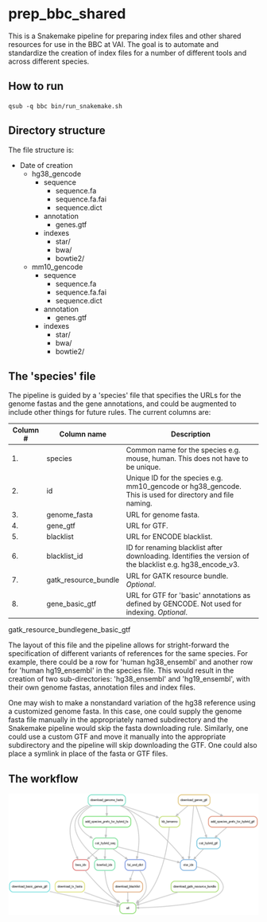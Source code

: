 # prep_bbc_shared

This is a Snakemake pipeline for preparing index files and other shared resources for use in the BBC at VAI. The goal is to automate and standardize the creation of index files for a number of different tools and across different species.

## How to run
`qsub -q bbc bin/run_snakemake.sh`

## Directory structure
The file structure is:

* Date of creation
    * hg38_gencode
        * sequence
            * sequence.fa
            * sequence.fa.fai
            * sequence.dict
        * annotation
            * genes.gtf
        * indexes
            * star/
            * bwa/
            * bowtie2/
    * mm10_gencode
        * sequence
            * sequence.fa
            * sequence.fa.fai
            * sequence.dict
        * annotation
            * genes.gtf
        * indexes
            * star/
            * bwa/
            * bowtie2/

## The 'species' file

The pipeline is guided by a 'species' file that specifies the URLs for the genome fastas and the gene annotations, and could be augmented to include other things for future rules. The current columns are:

| Column #     | Column name              | Description                                                                                                   |
|----------    |--------------            |-----------------------------------------------------------------------------------------------------------    |
| 1.           | species                  | Common name for the species e.g. mouse, human. This does not have to be unique.                               |
| 2.           | id                       | Unique ID for the species e.g. mm10_gencode or hg38_gencode. This is used for directory and file naming.      |
| 3.           | genome_fasta             | URL for genome fasta.                                                                                         |
| 4.           | gene_gtf                 | URL for GTF.                                                                                                  |
| 5.           | blacklist                | URL for ENCODE blacklist.                                                                                     |
| 6.           | blacklist_id             | ID for renaming blacklist after downloading. Identifies the version of the blacklist e.g. hg38_encode_v3.     |
| 7.           | gatk_resource_bundle     | URL for GATK resource bundle. _Optional_.                                                                     |
| 8.           | gene_basic_gtf           | URL for GTF for 'basic' annotations as defined by GENCODE. Not used for indexing.  _Optional_.                |


gatk_resource_bundlegene_basic_gtf

The layout of this file and the pipeline allows for stright-forward the specification of different variants of references for the same species. For example, there could be a row for 'human hg38_ensembl' and another row for 'human hg19_ensembl' in the species file. This would result in the creation of two sub-directories: 'hg38_ensembl' and 'hg19_ensembl', with their own genome fastas, annotation files and index files.

One may wish to make a nonstandard variation of the hg38 reference using a customized genome fasta. In this case, one could supply the genome fasta file manually in the appropriately named subdirectory and the Snakemake pipeline would skip the fasta downloading rule. Similarly, one could use a custom GTF and move it manually into the appropriate subdirectory and the pipeline will skip downloading the GTF. One could also place a symlink in place of the fasta or GTF files.

## The workflow

![Workflow](./logs/rulegraph.png)

